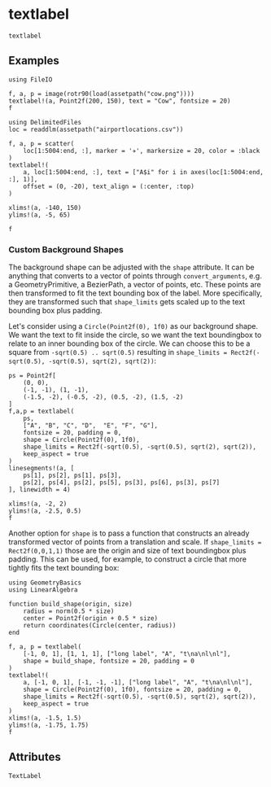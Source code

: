 # textlabel

```@shortdocs; canonical=false
textlabel
```


## Examples

```@figure
using FileIO

f, a, p = image(rotr90(load(assetpath("cow.png"))))
textlabel!(a, Point2f(200, 150), text = "Cow", fontsize = 20)
f
```

```@figure
using DelimitedFiles
loc = readdlm(assetpath("airportlocations.csv"))

f, a, p = scatter(
    loc[1:5004:end, :], marker = '✈', markersize = 20, color = :black
)
textlabel!(
    a, loc[1:5004:end, :], text = ["A$i" for i in axes(loc[1:5004:end, :], 1)],
    offset = (0, -20), text_align = (:center, :top)
)

xlims!(a, -140, 150)
ylims!(a, -5, 65)

f
```

### Custom Background Shapes

The background shape can be adjusted with the `shape` attribute.
It can be anything that converts to a vector of points through `convert_arguments`, e.g. a GeometryPrimitive, a BezierPath, a vector of points, etc.
These points are then transformed to fit the text bounding box of the label.
More specifically, they are transformed such that `shape_limits` gets scaled up to the text bounding box plus padding.

Let's consider using a `Circle(Point2f(0), 1f0)` as our background shape.
We want the text to fit inside the circle, so we want the text boundingbox to relate to an inner bounding box of the circle.
We can choose this to be a square from `-sqrt(0.5) .. sqrt(0.5)` resulting in `shape_limits = Rect2f(-sqrt(0.5), -sqrt(0.5), sqrt(2), sqrt(2))`:

```@figure
ps = Point2f[
    (0, 0),
    (-1, -1), (1, -1),
    (-1.5, -2), (-0.5, -2), (0.5, -2), (1.5, -2)
]
f,a,p = textlabel(
    ps,
    ["A", "B", "C", "D",  "E", "F", "G"],
    fontsize = 20, padding = 0,
    shape = Circle(Point2f(0), 1f0),
    shape_limits = Rect2f(-sqrt(0.5), -sqrt(0.5), sqrt(2), sqrt(2)),
    keep_aspect = true
)
linesegments!(a, [
    ps[1], ps[2], ps[1], ps[3],
    ps[2], ps[4], ps[2], ps[5], ps[3], ps[6], ps[3], ps[7]
], linewidth = 4)

xlims!(a, -2, 2)
ylims!(a, -2.5, 0.5)
f
```

Another option for `shape` is to pass a function that constructs an already transformed vector of points from a translation and scale.
If `shape_limits = Rect2f(0,0,1,1)` those are the origin and size of text boundingbox plus padding.
This can be used, for example, to construct a circle that more tightly fits the text bounding box:

```@figure
using GeometryBasics
using LinearAlgebra

function build_shape(origin, size)
    radius = norm(0.5 * size)
    center = Point2f(origin + 0.5 * size)
    return coordinates(Circle(center, radius))
end

f, a, p = textlabel(
    [-1, 0, 1], [1, 1, 1], ["long label", "A", "t\na\nl\nl"],
    shape = build_shape, fontsize = 20, padding = 0
)
textlabel!(
    a, [-1, 0, 1], [-1, -1, -1], ["long label", "A", "t\na\nl\nl"],
    shape = Circle(Point2f(0), 1f0), fontsize = 20, padding = 0,
    shape_limits = Rect2f(-sqrt(0.5), -sqrt(0.5), sqrt(2), sqrt(2)),
    keep_aspect = true
)
xlims!(a, -1.5, 1.5)
ylims!(a, -1.75, 1.75)
f
```

## Attributes

```@attrdocs
TextLabel
```
